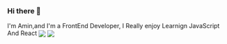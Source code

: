 ### Hi there 👋

I'm Amin,and I'm a FrontEnd Developer, I Really enjoy Learnign JavaScript And React
<a padding='10px' href="https://github.com/amin-da">
<img align="center" src="https://github-readme-stats.vercel.app/api?username=amin-da&show_icons=true&count_private=true&include_all_commits=true&theme=nightowl  " /></a>
<a href="https://github.com/mhmda-83">
 <img align="center" src="[![Top Langs](https://github-readme-stats.vercel.app/api/top-langs/?username=anuraghazra&layout=compact&theme=nightowl)](https://github.com/anuraghazra/github-readme-stats)" />

 </a>

